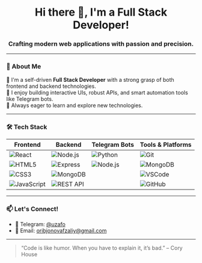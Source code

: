 <h1 align="center">Hi there 👋, I'm a Full Stack Developer!</h1>
<h3 align="center">Crafting modern web applications with passion and precision.</h3>

---

### 🚀 About Me

🎯 I'm a self-driven **Full Stack Developer** with a strong grasp of both frontend and backend technologies.  
🧠 I enjoy building interactive UIs, robust APIs, and smart automation tools like Telegram bots.  
🌱 Always eager to learn and explore new technologies.

---

### 🛠️ Tech Stack

| Frontend                | Backend                  | Telegram Bots         | Tools & Platforms      |
|------------------------|--------------------------|------------------------|-------------------------|
| ![React](https://img.shields.io/badge/-React-61DAFB?style=for-the-badge&logo=react) | ![Node.js](https://img.shields.io/badge/-Node.js-339933?style=for-the-badge&logo=node.js) | ![Python](https://img.shields.io/badge/-Python-3776AB?style=for-the-badge&logo=python) | ![Git](https://img.shields.io/badge/-Git-F05032?style=for-the-badge&logo=git) |
| ![HTML5](https://img.shields.io/badge/-HTML5-E34F26?style=for-the-badge&logo=html5) | ![Express](https://img.shields.io/badge/-Express-000000?style=for-the-badge&logo=express) | ![Node.js](https://img.shields.io/badge/-Node.js-339933?style=for-the-badge&logo=node.js) | ![MongoDB](https://img.shields.io/badge/-MongoDB-47A248?style=for-the-badge&logo=mongodb) |
| ![CSS3](https://img.shields.io/badge/-CSS3-1572B6?style=for-the-badge&logo=css3) | ![MongoDB](https://img.shields.io/badge/-MongoDB-47A248?style=for-the-badge&logo=mongodb) |                        | ![VSCode](https://img.shields.io/badge/-VSCode-007ACC?style=for-the-badge&logo=visual-studio-code) |
| ![JavaScript](https://img.shields.io/badge/-JavaScript-F7DF1E?style=for-the-badge&logo=javascript) | ![REST API](https://img.shields.io/badge/-REST%20API-FF6C37?style=for-the-badge&logo=fastapi&logoColor=white) |                        | ![GitHub](https://img.shields.io/badge/-GitHub-181717?style=for-the-badge&logo=github) |


---

### 📫 Let's Connect!

- 💬 Telegram: [@uzafo](https://t.me/uzafo)  
- 📧 Email: oribjonovafzaliy@gmail.com

---

> “Code is like humor. When you have to explain it, it’s bad.” – Cory House
